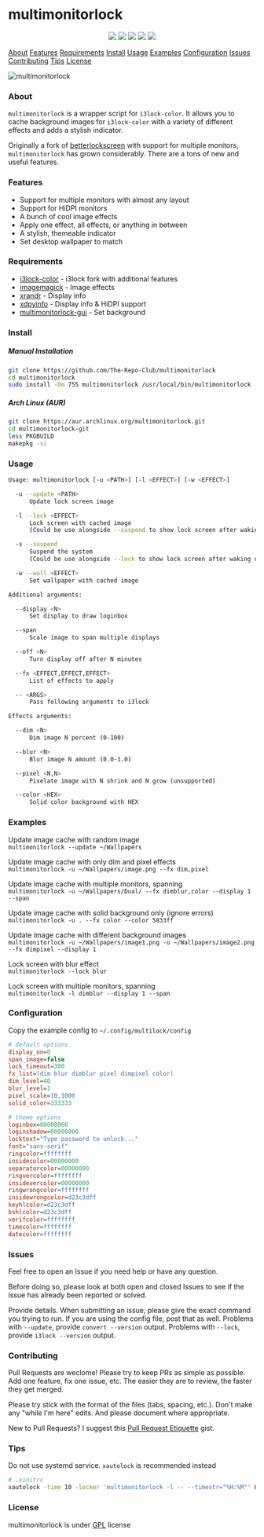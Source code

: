 ﻿# multimonitorlock

<p align="center">
  <img src="https://img.shields.io/badge/Maintained%3F-Yes-green?style=for-the-badge">
  <img src="https://img.shields.io/github/license/The-Repo-Club/multimonitorlock?style=for-the-badge">
  <img src="https://img.shields.io/github/issues/The-Repo-Club/multimonitorlock?color=violet&style=for-the-badge">
  <img src="https://img.shields.io/github/stars/The-Repo-Club/multimonitorlock?style=for-the-badge">
  <img src="https://img.shields.io/github/forks/The-Repo-Club/multimonitorlock?color=teal&style=for-the-badge">
</p>

[About](#about) [Features](#features) [Requirements](#requirements) [Install](#install) [Usage](#usage) [Examples](#examples) [Configuration](#configuration) [Issues](#issues) [Contributing](#contributing) [Tips](#tips) [License](#license)

![multimonitorlock](https://camo.githubusercontent.com/bd90f582f8fea8467dc59b8b9c5f154aa1dff00f/68747470733a2f2f692e696d6775722e636f6d2f4a5a6139644c432e706e67)

### About
`multimonitorlock` is a wrapper script for `i3lock-color`. It allows you to cache background images for `i3lock-color` with a variety of different effects and adds a stylish indicator.

Originally a fork of [betterlockscreen](https://github.com/pavanjadhaw/betterlockscreen) with support for multiple monitors, `multimonitorlock` has grown considerably. There are a tons of new and useful features.

### Features
- Support for multiple monitors with almost any layout
- Support for HiDPI monitors
- A bunch of cool image effects
- Apply one effect, all effects, or anything in between
- A stylish, themeable indicator
- Set desktop wallpaper to match

### Requirements
- [i3lock-color](https://github.com/PandorasFox/i3lock-color) - i3lock fork with additional features  
- [imagemagick](https://www.imagemagick.org/) - Image effects  
- [xrandr](https://www.x.org/) - Display info  
- [xdpyinfo](https://www.x.org/) - Display info & HiDPI support
- [multimonitorlock-gui](https://github.com/The-Repo-Club/multimonitorlock-gui) - Set background  

### Install
##### Manual Installation
```bash
git clone https://github.com/The-Repo-Club/multimonitorlock
cd multimonitorlock
sudo install -Dm 755 multimonitorlock /usr/local/bin/multimonitorlock
```
##### Arch Linux (AUR)
```bash
git clone https://aur.archlinux.org/multimonitorlock.git
cd multimonitorlock-git
less PKGBUILD
makepkg -si
```

### Usage
```bash
Usage: multimonitorlock [-u <PATH>] [-l <EFFECT>] [-w <EFFECT>]

  -u --update <PATH>
      Update lock screen image

  -l --lock <EFFECT>
      Lock screen with cached image
      (Could be use alongside --suspend to show lock screen after waking up from suspend)

  -s --suspend
      Suspend the system
      (Could be use alongside --lock to show lock screen after waking up from suspend)     

  -w --wall <EFFECT>
      Set wallpaper with cached image

Additional arguments:

  --display <N>
      Set display to draw loginbox

  --span
      Scale image to span multiple displays

  --off <N>
      Turn display off after N minutes

  --fx <EFFECT,EFFECT,EFFECT>
      List of effects to apply

  -- <ARGS>
      Pass following arguments to i3lock

Effects arguments:

  --dim <N>
      Dim image N percent (0-100)

  --blur <N>
      Blur image N amount (0.0-1.0)

  --pixel <N,N>
      Pixelate image with N shrink and N grow (unsupported)

  --color <HEX>
      Solid color background with HEX
```

### Examples
Update image cache with random image  
`multimonitorlock --update ~/Wallpapers`  

Update image cache with only dim and pixel effects  
`multimonitorlock -u ~/Wallpapers/image.png --fx dim,pixel`  

Update image cache with multiple monitors, spanning  
`multimonitorlock -u ~/Wallpapers/Dual/ --fx dimblur,color --display 1 --span`  

Update image cache with solid background only (ignore errors)  
`multimonitorlock -u . --fx color --color 5833ff`  

Update image cache with different background images  
`multimonitorlock -u ~/Wallpapers/image1.png -u ~/Wallpapers/image2.png --fx dimpixel --display 1`  

Lock screen with blur effect  
`multimonitorlock --lock blur`  

Lock screen with multiple monitors, spanning  
`multimonitorlock -l dimblur --display 1 --span`  

### Configuration
Copy the example config to `~/.config/multilock/config`  
```ini
# default options
display_on=0
span_image=false
lock_timeout=300
fx_list=(dim blur dimblur pixel dimpixel color)
dim_level=40
blur_level=1
pixel_scale=10,1000
solid_color=333333

# theme options
loginbox=00000066
loginshadow=00000000
locktext="Type password to unlock..."
font="sans-serif"
ringcolor=ffffffff
insidecolor=00000000
separatorcolor=00000000
ringvercolor=ffffffff
insidevercolor=00000000
ringwrongcolor=ffffffff
insidewrongcolor=d23c3dff
keyhlcolor=d23c3dff
bshlcolor=d23c3dff
verifcolor=ffffffff
timecolor=ffffffff
datecolor=ffffffff
```

### Issues
Feel free to open an Issue if you need help or have any question.

Before doing so, please look at both open and closed Issues to see if the issue has already been reported or solved.

Provide details. When submitting an issue, please give the exact command you trying to run. If you are using the config file, post that as well. Problems with `--update`, provide `convert --version` output. Problems with `--lock`, provide `i3lock --version` output.

### Contributing
Pull Requests are weclome! Please try to keep PRs as simple as possible. Add one feature, fix one issue, etc. The easier they are to review, the faster they get merged.

Please try stick with the format of the files (tabs, spacing, etc.). Don't make any "while I'm here" edits. And please document where appropriate.

New to Pull Requests? I suggest this [Pull Request Etiquette](https://gist.github.com/mikepea/863f63d6e37281e329f8) gist.

### Tips
Do not use systemd service. `xautolock` is recommended instead  
```bash
# .xinitrc
xautolock -time 10 -locker 'multimonitorlock -l -- --timestr="%H:%M"' &
```

### License
multimonitorlock is under [GPL](https://github.com/The-Repo-Club/multimonitorlock/blob/multi-monitor/LICENSE) license
